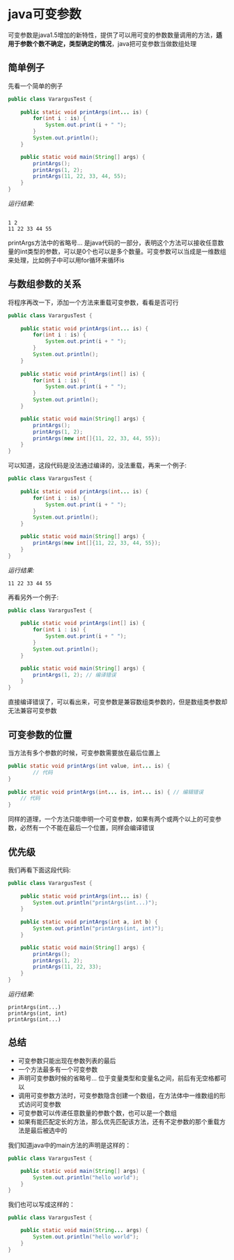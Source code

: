 # java可变参数
可变参数是java1.5增加的新特性，提供了可以用可变的参数数量调用的方法，**适用于参数个数不确定，类型确定的情况**，java把可变参数当做数组处理

## 简单例子
先看一个简单的例子
```java
public class VarargusTest {
	
	public static void printArgs(int... is) {
		for(int i : is) {
			System.out.print(i + " ");
		}
		System.out.println();
	}

	public static void main(String[] args) {
		printArgs();
		printArgs(1, 2);
		printArgs(11, 22, 33, 44, 55);
	}
}
```

*运行结果:*
```

1 2 
11 22 33 44 55
```

printArgs方法中的省略号... 是java代码的一部分，表明这个方法可以接收任意数量的int类型的参数，可以是0个也可以是多个数量。可变参数可以当成是一维数组来处理，比如例子中可以用for循环来循环is

## 与数组参数的关系
将程序再改一下，添加一个方法来重载可变参数，看看是否可行
```java
public class VarargusTest {
	
	public static void printArgs(int... is) {
		for(int i : is) {
			System.out.print(i + " ");
		}
		System.out.println();
	}
	
	public static void printArgs(int[] is) {
		for(int i : is) {
			System.out.print(i + " ");
		}
		System.out.println();
	}

	public static void main(String[] args) {
		printArgs();
		printArgs(1, 2);
		printArgs(new int[]{11, 22, 33, 44, 55});
	}
}
```
可以知道，这段代码是没法通过编译的，没法重载，再来一个例子:

```java
public class VarargusTest {
	
	public static void printArgs(int... is) {
		for(int i : is) {
			System.out.print(i + " ");
		}
		System.out.println();
	}

	public static void main(String[] args) {
		printArgs(new int[]{11, 22, 33, 44, 55});
	}
}
```
*运行结果:*
```
11 22 33 44 55 
```

再看另外一个例子:
```java
public class VarargusTest {
	
	public static void printArgs(int[] is) {
		for(int i : is) {
			System.out.print(i + " ");
		}
		System.out.println();
	}

	public static void main(String[] args) {
		printArgs(1, 2); // 编译错误
	}
}
```
直接编译错误了，可以看出来，可变参数是兼容数组类参数的，但是数组类参数却无法兼容可变参数

## 可变参数的位置
当方法有多个参数的时候，可变参数需要放在最后位置上
```java
public static void printArgs(int value, int... is) {
		// 代码
}
	
public static void printArgs(int... is, int... is) { // 编辑错误
	// 代码
}
```
同样的道理，一个方法只能申明一个可变参数，如果有两个或两个以上的可变参数，必然有一个不能在最后一个位置，同样会编译错误

## 优先级
我们再看下面这段代码:
```java
public class VarargusTest {
	
	public static void printArgs(int... is) {
		System.out.println("printArgs(int...)");
	}
	
	public static void printArgs(int a, int b) {
		System.out.println("printArgs(int, int)");
	}

	public static void main(String[] args) {
		printArgs();
		printArgs(1, 2);
		printArgs(11, 22, 33);
	}
}
```
*运行结果:*
```
printArgs(int...)
printArgs(int, int)
printArgs(int...)
```

## 总结

* 可变参数只能出现在参数列表的最后
* 一个方法最多有一个可变参数
* 声明可变参数时候的省略号... 位于变量类型和变量名之间，前后有无空格都可以
* 调用可变参数方法时，可变参数隐含创建一个数组，在方法体中一维数组的形式访问可变参数
* 可变参数可以传递任意数量的参数个数，也可以是一个数组
* 如果有能匹配定长的方法，那么优先匹配该方法，还有不定参数的那个重载方法是最后被选中的

我们知道java中的main方法的声明是这样的：
```java
public class VarargusTest {

	public static void main(String[] args) {
		System.out.println("hello world");
	}
}
```

我们也可以写成这样的：
```java
public class VarargusTest {

	public static void main(String... args) {
		System.out.println("hello world");
	}
}
```
